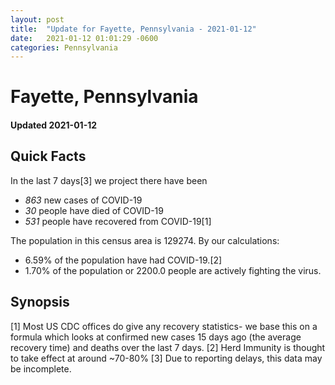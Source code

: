 ```yaml
---
layout: post
title:  "Update for Fayette, Pennsylvania - 2021-01-12"
date:   2021-01-12 01:01:29 -0600
categories: Pennsylvania
---
```


# Fayette, Pennsylvania
#### Updated 2021-01-12

## Quick Facts

In the last 7 days[3] we project there have been
- *863* new cases of COVID-19
- *30* people have died of COVID-19
- *531* people have recovered from COVID-19[1]

The population in this census area is 129274. By our calculations:
- 6.59% of the population have had COVID-19.[2]
- 1.70% of the population or 2200.0 people are actively fighting the virus.

## Synopsis




[1] Most US CDC offices do give any recovery statistics- we base this on a formula which looks at confirmed new cases
15 days ago (the average recovery time) and deaths over the last 7 days.
[2] Herd Immunity is thought to take effect at around ~70-80%
[3] Due to reporting delays, this data may be incomplete. 
    